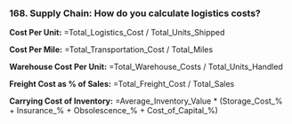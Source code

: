 ### 168. **Supply Chain: How do you calculate logistics costs?**

**Cost Per Unit:**
=Total_Logistics_Cost / Total_Units_Shipped

**Cost Per Mile:**
=Total_Transportation_Cost / Total_Miles

**Warehouse Cost Per Unit:**
=Total_Warehouse_Costs / Total_Units_Handled

**Freight Cost as % of Sales:**
=Total_Freight_Cost / Total_Sales

**Carrying Cost of Inventory:**
=Average_Inventory_Value * (Storage_Cost_% + Insurance_% + Obsolescence_% + Cost_of_Capital_%)
